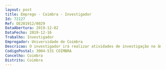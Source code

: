 ```yaml
--- 
layout: post
title: Emprego - Coimbra - Investigador
Id: 72127
Ref: OE201912/0029
DataAbertura: 2019-12-02
DataFecho: 2019-12-16
Trabalho: Investigador
Empregador: Universidade de Coimbra
Descricao: O investigador irá realizar atividades de investigação no âmbito do projeto, nomeadamente nas tarefas 1 “Installation of OTCs in alpine ecosystems and monitoring plan”, 2 “Characterization of alpine plant communities  plant taxonomic diversity and functional diversity”, e 3 “Characterization of nutrient cycling, soil microbial and soil mutualists diversity”. Irá também colaborar nas amostragens para o estudo dendrocronológico e de anatomia (tarefa 4 e 5) e será o responsável pela coordenação com o CISE CM Seia para a concretização das tarefas 6 e 7 que visam o envolvimento das populações locais no projeto.
CodigoPostal: 3004-531 COIMBRA
Concelho: Coimbra
Distrito: Coimbra
--- 
```

